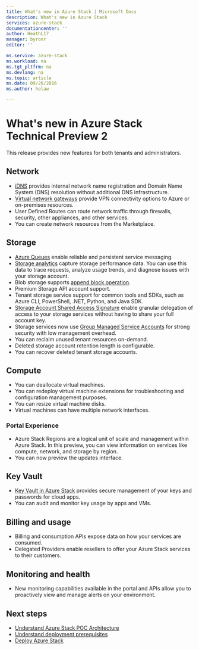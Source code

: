 ```yaml
---
title: What's new in Azure Stack | Microsoft Docs
description: What's new in Azure Stack
services: azure-stack
documentationcenter: ''
author: HeathL17
manager: byronr
editor: ''

ms.service: azure-stack
ms.workload: na
ms.tgt_pltfrm: na
ms.devlang: na
ms.topic: article
ms.date: 09/26/2016
ms.author: helaw

---
```

# What's new in Azure Stack Technical Preview 2
This release provides new features for both tenants and administrators.

## Network
* [iDNS](azure-stack-understanding-dns-in-tp2.md) provides internal network name registration and Domain Name System (DNS) resolution without additional DNS infrastructure.
* [Virtual network gateways](azure-stack-create-vpn-connection-one-node-tp2.md) provide VPN connectivity options to Azure or on-premises resources.
* User Defined Routes can route network traffic through firewalls, security, other appliances, and other services.
* You can create network resources from the Marketplace.   

## Storage
* [Azure Queues](https://msdn.microsoft.com/library/dd179353.aspx) enable reliable and persistent service messaging.
* [Storage analytics](https://msdn.microsoft.com/library/azure/hh343270.aspx) capture storage performance data. You can use this data to trace requests, analyze usage trends, and diagnose issues with your storage account.
* Blob storage supports [append block operation](https://msdn.microsoft.com/library/azure/mt427365.aspx).
* Premium Storage API account support.
* Tenant storage service support for common tools and SDKs, such as Azure CLI, PowerShell, .NET, Python, and Java SDK. 
* [Storage Account Shared Access Signature](https://msdn.microsoft.com/library/azure/mt584140.aspx) enable granular delegation of access to your storage services without having to share your full account key.  
* Storage services now use [Group Managed Service Accounts](https://technet.microsoft.com/library/hh831477.aspx) for strong security with low management overhead.
* You can reclaim unused tenant resources on-demand.
* Deleted storage account retention length is configurable.
* You can recover deleted tenant storage accounts.

## Compute
* You can deallocate virtual machines.
* You can redeploy virtual machine extensions for troubleshooting and configuration management purposes.
* You can resize virtual machine disks.
* Virtual machines can have multiple network interfaces.

### Portal Experience
* Azure Stack Regions are a logical unit of scale and management within Azure Stack. In this preview, you can view information on services like compute, network, and storage by region.
* You can now preview the updates interface.

## Key Vault
* [Key Vault in Azure Stack](azure-stack-kv-intro.md) provides secure management of your keys and passwords for cloud apps.
* You can audit and monitor key usage by apps and VMs.

## Billing and usage
* Billing and consumption APIs expose data on how your services are consumed.  
* Delegated Providers enable resellers to offer your Azure Stack services to their customers.

## Monitoring and health
* New monitoring capabilities available in the portal and APIs allow you to proactively view and manage alerts on your environment.  

## Next steps
* [Understand Azure Stack POC Architecture](azure-stack-architecture.md)      
* [Understand deployment prerequisites](azure-stack-deploy.md)
* [Deploy Azure Stack](azure-stack-run-powershell-script.md)

